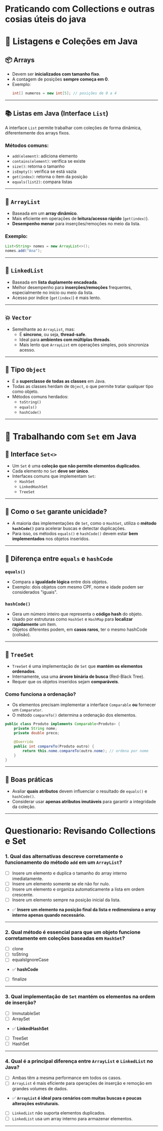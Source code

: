 # Praticando com Collections e outras cosias úteis do java


# 🧾 Listagens e Coleções em Java

## 📦 Arrays

- Devem ser **inicializados com tamanho fixo**.
- A contagem de posições **sempre começa em 0**.
- Exemplo:
  ```java
  int[] numeros = new int[5]; // posições de 0 a 4
  ```

---

## 📚 Listas em Java (Interface `List`)

A interface `List` permite trabalhar com coleções de forma dinâmica, diferentemente dos arrays fixos.

### Métodos comuns:
- `add(element)`: adiciona elemento
- `contains(element)`: verifica se existe
- `size()`: retorna o tamanho
- `isEmpty()`: verifica se está vazia
- `get(index)`: retorna o item da posição
- `equals(list2)`: compara listas

---

## 🔢 `ArrayList`

- Baseada em um **array dinâmico**.
- Mais eficiente em operações de **leitura/acesso rápido** (`get(index)`).
- **Desempenho menor** para inserções/remoções no meio da lista.

### Exemplo:
```java
List<String> nomes = new ArrayList<>();
nomes.add("Ana");
```

---

## 🔗 `LinkedList`

- Baseada em **lista duplamente encadeada**.
- Melhor desempenho para **inserções/remoções** frequentes, especialmente no início ou meio da lista.
- Acesso por índice (`get(index)`) é mais lento.

---

## 💥 `Vector`

- Semelhante ao `ArrayList`, mas:
  - É **síncrono**, ou seja, **thread-safe**.
  - Ideal para **ambientes com múltiplas threads**.
  - Mais lento que `ArrayList` em operações simples, pois sincroniza acesso.

---

## 🧬 Tipo `Object`

- É a **superclasse de todas as classes** em Java.
- Todas as classes herdam de `Object`, o que permite tratar qualquer tipo como objeto.
- Métodos comuns herdados:
  - `toString()`
  - `equals()`
  - `hashCode()`

---

# 🌳 Trabalhando com `Set` em Java

## 🔐 Interface `Set<>`

- Um `Set` é uma **coleção que não permite elementos duplicados**.
- Cada elemento no `Set` **deve ser único**.
- Interfaces comuns que implementam `Set`:
  - `HashSet`
  - `LinkedHashSet`
  - `TreeSet`

---

## 🚀 Como o `Set` garante unicidade?

- A maioria das implementações de `Set`, como o `HashSet`, utiliza o **método `hashCode()`** para acelerar buscas e detectar duplicações.
- Para isso, os métodos `equals()` e `hashCode()` devem estar **bem implementados** nos objetos inseridos.

---

## 📌 Diferença entre `equals` e `hashCode`

### `equals()`
- Compara a **igualdade lógica** entre dois objetos.
- Exemplo: dois objetos com mesmo CPF, nome e idade podem ser considerados "iguais".

### `hashCode()`
- Gera um número inteiro que representa o **código hash** do objeto.
- Usado por estruturas como `HashSet` e `HashMap` para **localizar rapidamente** um item.
- Objetos diferentes podem, em **casos raros**, ter o mesmo hashCode (colisão).

---

## 🌲 `TreeSet`

- `TreeSet` é uma implementação de `Set` que **mantém os elementos ordenados**.
- Internamente, usa uma **árvore binária de busca** (Red-Black Tree).
- Requer que os objetos inseridos sejam **comparáveis**.

### Como funciona a ordenação?
- Os elementos precisam implementar a interface `Comparable` **ou** fornecer um `Comparator`.
- O método `compareTo()` determina a ordenação dos elementos.

```java
public class Produto implements Comparable<Produto> {
    private String nome;
    private double preco;

    @Override
    public int compareTo(Produto outro) {
        return this.nome.compareTo(outro.nome); // ordena por nome
    }
}
```

---

## 🎯 Boas práticas

- Avaliar **quais atributos** devem influenciar o resultado de `equals()` e `hashCode()`.
- Considerar usar **apenas atributos imutáveis** para garantir a integridade da coleção.

---
# Questionario: Revisando Collections e Set

### 1. Qual das alternativas descreve corretamente o funcionamento do método `add` em um `ArrayList`?

- [ ] Insere um elemento e duplica o tamanho do array interno imediatamente.  
- [ ] Insere um elemento somente se ele não for nulo.  
- [ ] Insere um elemento e organiza automaticamente a lista em ordem crescente.  
- [ ] Insere um elemento sempre na posição inicial da lista.  
- ✅ **Insere um elemento na posição final da lista e redimensiona o array interno apenas quando necessário.**

---

### 2. Qual método é essencial para que um objeto funcione corretamente em coleções baseadas em `HashSet`?

- [ ] clone  
- [ ] toString  
- [ ] equalsIgnoreCase  
- ✅ **hashCode**  
- [ ] finalize

---

### 3. Qual implementação de `Set` mantém os elementos na ordem de inserção?

- [ ] ImmutableSet  
- [ ] ArraySet  
- ✅ **LinkedHashSet**  
- [ ] TreeSet  
- [ ] HashSet

---

### 4. Qual é a principal diferença entre `ArrayList` e `LinkedList` no Java?

- [ ] Ambas têm a mesma performance em todos os casos.  
- [ ] `ArrayList` é mais eficiente para operações de inserção e remoção em grandes volumes de dados.  
- ✅ **`ArrayList` é ideal para cenários com muitas buscas e poucas alterações estruturais.**  
- [ ] `LinkedList` não suporta elementos duplicados.  
- [ ] `LinkedList` usa um array interno para armazenar elementos.

---